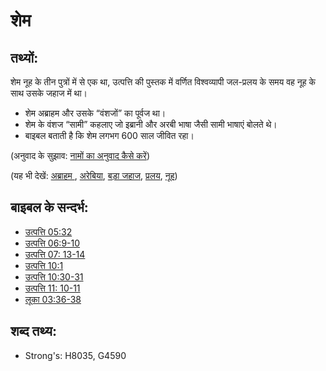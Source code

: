 # शेम #

## तथ्यों: ##

शेम नूह के तीन पुत्रों में से एक था, उत्पत्ति की पुस्तक में वर्णित विश्वव्यापी जल-प्रलय के समय वह नूह के साथ उसके जहाज में था।

* शेम अब्राहम और उसके “वंशजों” का पूर्वज था।
* शेम के वंशज “सामी” कहलाए जो इब्रानी और अरबी भाषा जैसी सामी भाषाएं बोलते थे।
* बाइबल बताती है कि शेम लगभग 600 साल जीवित रहा।

(अनुवाद के सुझाव: [नामों का अनुवाद कैसे करें](rc://hi/ta/man/translate/translate-names))

(यह भी देखें: [अब्राहम ](../names/abraham.md), [अरेबिया](../names/arabia.md), [बड़ा जहाज](../kt/ark.md), [प्रलय](../other/flood.md), [नूह](../names/noah.md))

## बाइबल के सन्दर्भ: ##

* [उत्पत्ति 05:32](rc://hi/tn/help/gen/05/32)
* [उत्पत्ति 06:9-10](rc://hi/tn/help/gen/06/09)
* [उत्पत्ति 07: 13-14](rc://hi/tn/help/gen/07/13)
* [उत्पत्ति 10:1](rc://hi/tn/help/gen/10/01)
* [उत्पत्ति 10:30-31](rc://hi/tn/help/gen/10/30)
* [उत्पत्ति 11: 10-11](rc://hi/tn/help/gen/11/10)
* [लूका 03:36-38](rc://hi/tn/help/luk/03/36)

## शब्द तथ्य: ##

* Strong's: H8035, G4590
